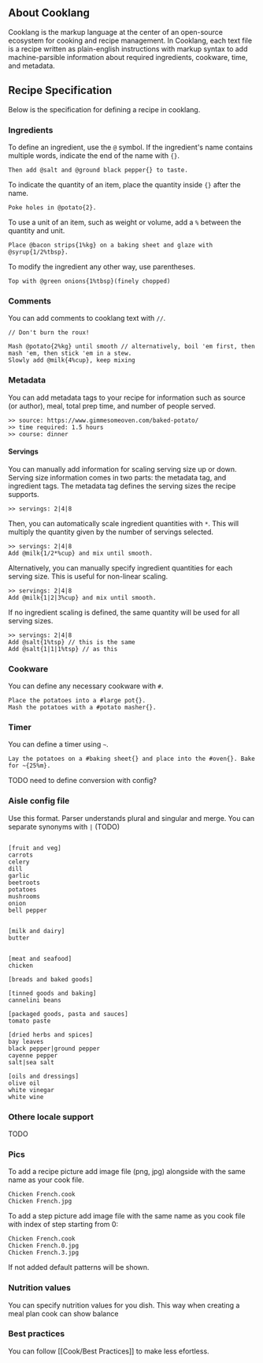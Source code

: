 ## About Cooklang
Cooklang is the markup language at the center of an open-source ecosystem for cooking and recipe management. In Cooklang, each text file is a recipe written as plain-english instructions with markup syntax to add machine-parsible information about required ingredients, cookware, time, and metadata. 

## Recipe Specification
Below is the specification for defining a recipe in cooklang. 

### Ingredients

To define an ingredient, use the `@` symbol. If the ingredient's name contains multiple words, indicate the end of the name with `{}`.

```
Then add @salt and @ground black pepper{} to taste.
```

To indicate the quantity of an item, place the quantity inside `{}` after the name.

```
Poke holes in @potato{2}.
```

To use a unit of an item, such as weight or volume, add a `%` between the quantity and unit.

```
Place @bacon strips{1%kg} on a baking sheet and glaze with @syrup{1/2%tbsp}.
```

To modify the ingredient any other way, use parentheses.
```
Top with @green onions{1%tbsp}(finely chopped)
```

### Comments
You can add comments to cooklang text with `//`. 
```
// Don't burn the roux!

Mash @potato{2%kg} until smooth // alternatively, boil 'em first, then mash 'em, then stick 'em in a stew.
Slowly add @milk{4%cup}, keep mixing
```

### Metadata
You can add metadata tags to your recipe for information such as source (or author), meal, total prep time, and number of people served.
```
>> source: https://www.gimmesomeoven.com/baked-potato/
>> time required: 1.5 hours
>> course: dinner
```

#### Servings
You can manually add information for scaling serving size up or down. Serving size information comes in two parts: the metadata tag, and ingredient tags. 
The metadata tag defines the serving sizes the recipe supports.
```
>> servings: 2|4|8
```

Then, you can automatically scale ingredient quantities with `*`. This will multiply the quantity given by the number of servings selected.
```
>> servings: 2|4|8
Add @milk{1/2*%cup} and mix until smooth.
```
Alternatively, you can manually specify ingredient quantities for each serving size. This is useful for non-linear scaling.
```
>> servings: 2|4|8
Add @milk{1|2|3%cup} and mix until smooth. 
```

If no ingredient scaling is defined, the same quantity will be used for all serving sizes.

```
>> servings: 2|4|8
Add @salt{1%tsp} // this is the same
Add @salt{1|1|1%tsp} // as this
```

### Cookware
You can define any necessary cookware with `#`.
```
Place the potatoes into a #large pot{}.
Mash the potatoes with a #potato masher{}.
```

### Timer
You can define a timer using `~`.
```
Lay the potatoes on a #baking sheet{} and place into the #oven{}. Bake for ~{25%m}.
```

TODO need to define conversion with config?

### Aisle config file

Use this format. Parser understands plural and singular and merge. You can separate synonyms with `|` (TODO)
```
 
[fruit and veg]
carrots
celery
dill
garlic
beetroots
potatoes
mushrooms
onion
bell pepper


[milk and dairy]
butter

  
[meat and seafood]
chicken

[breads and baked goods]  

[tinned goods and baking]
cannelini beans

[packaged goods, pasta and sauces]
tomato paste

[dried herbs and spices]
bay leaves
black pepper|ground pepper
cayenne pepper
salt|sea salt

[oils and dressings]
olive oil
white vinegar
white wine
```


### Othere locale support
TODO

### Pics

To add a recipe picture add image file (png, jpg) alongside with the same name as your cook file.

```
Chicken French.cook
Chicken French.jpg
```

To add a step picture add image file with the same name as you cook file with index of step starting from 0:

```
Chicken French.cook
Chicken French.0.jpg
Chicken French.3.jpg
```

If not added default patterns will be shown.

### Nutrition values

You can specify nutrition values for you dish. This way when creating a meal plan cook can show balance


### Best practices

You can follow [[Cook/Best Practices]] to make less efortless.
